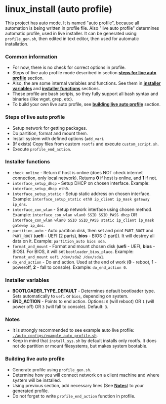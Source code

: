 linux_install (auto profile)
============================

This project has auto mode. It is named "auto profile", because all automation is being written in profile file.
Also "live auto profile" determines automatic profile, used in live installer.
It can be generated using `profile_gen.sh`, then edited in text editor, then used for automatic installation.

### Common information

* For now, there is no check for correct options in profile.
* Steps of live auto profile mode described in section [**steps for live auto profile**](#steps-of-live-auto-profile) section.
* Also, the are some internal variables and functions. See them in [**installer variables**](#installer-variables) and [**installer functions**](#installer-functions) sections.
* These profile are bash scripts, so they fully support all bash syntax and binaries (like wget, grep, etc).
* To build your own live auto profile, see [**building live auto profile**](#building-live-auto-profile) section.

### Steps of live auto profile

* Setup network for getting packages.
* Do partition, format and mount them.
* Install system with defined options (`add_var`).
* (If exists) Copy files from custom `rootfs` and execute `custom_script.sh`.
* Execute `profile_end_action`.

### Installer functions

* `check_online` - Return if host is online (does NOT check internet connection, only local network). Returns **0** if host is online, and **1** if not.
* `interface_setup_dhcp` - Setup DHCP on chosen interface. Example: `interface_setup_dhcp eth0`.
* `interface_setup_static` - Setup static address on chosen interface. Example: `interface_setup_static eth0 ip_client ip_mask gateway ip_dns`.
* `interface_con_wlan` - Setup network interface using chosen method. Example: `interface_con_wlan wlan0 SSID SSID_PASS dhcp` OR `interface_con_wlan wlan0 SSID SSID_PASS static ip_client ip_mask gateway ip_dns`.
* `partition_auto` - Auto partition disk, then set and print `PART_BOOT` and `PART_ROOT` (__uefi__ - UEFI (2 parts), __bios__ - BIOS (1 part)). It will destroy all data on it. Example: `partition_auto bios sda`.
* `format_and_mount` - Format and mount chosen disk (__uefi__ - UEFI, __bios__ - BIOS). For BIOS, it will set `bootloader_bios_place`. Example: `format_and_mount uefi /dev/sda2 /dev/sda1`.
* `do_end_action` - Do end action. Used at the end of work (__0__ - reboot, __1__ - poweroff, __2__ - fall to console). Example: `do_end_action 0`.

### Installer variables

* **BOOTLOADER_TYPE_DEFAULT** - Determines default bootloader type. Sets automatically to `uefi` or `bios`, depending on system.
* **END_ACTION** - Points to end action. Options: `0` (will reboot) OR `1` (will power off) OR `3` (will fall to console). Default: `3`.

### Notes

* It is strongly recommended to see example auto live profile: [`./auto_configs/example_auto_profile.sh`](./example_auto_profile.sh).
* Keep in mind that `install_sys.sh` by default installs only rootfs. It does not do partition or mount filesystems, but makes system bootable.

### Building live auto profile

* Generate profile using `profile_gen.sh`.
* Determine how you will connect network on a client machine and where system will be installed.
* Using previous section, add necessary lines (See [**Notes**](#notes)) to your generated profile.
* Do not forget to write `profile_end_action` function in profile.
